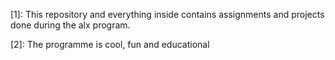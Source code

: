 [1]: This repository and everything inside contains assignments
and projects done during the alx program.

[2]: The programme is cool, fun and educational
